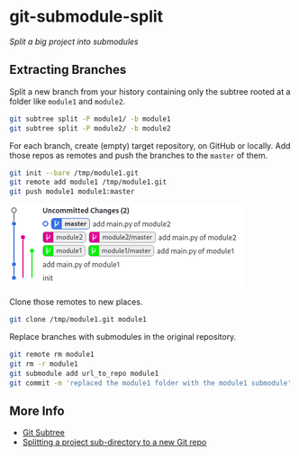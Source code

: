 # git-submodule-split
*Split a big project into submodules*

## Extracting Branches

Split a new branch from your history containing only the subtree rooted at a folder like `module1` and `module2`.

```bash
git subtree split -P module1/ -b module1
git subtree split -P module2/ -b module2
```

For each branch, create (empty) target repository, on GitHub or locally. Add those repos as remotes and push the branches to the `master` of them.

```bash
git init --bare /tmp/module1.git
git remote add module1 /tmp/module1.git
git push module1 module1:master
```

![](img/git-screenshot.png)

Clone those remotes to new places.

```bash
git clone /tmp/module1.git module1
```

Replace branches with submodules in the original repository.

```bash
git remote rm module1
git rm -r module1
git submodule add url_to_repo module1
git commit -m 'replaced the module1 folder with the module1 submodule'
```

## More Info

- [Git Subtree](https://git-memo.readthedocs.io/en/latest/subtree.html)
- [Splitting a project sub-directory to a new Git repo](https://coderwall.com/p/a3a5xg/splitting-a-project-sub-directory-to-a-new-git-repo)
